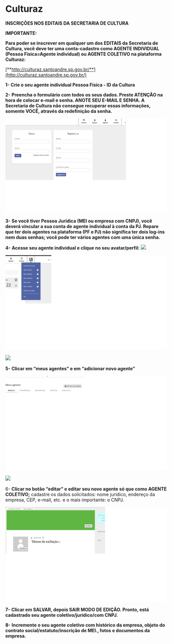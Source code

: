 # Culturaz

 **INSCRIÇÕES NOS EDITAIS DA SECRETARIA DE CULTURA**

**IMPORTANTE:**

**Para poder se inscrever em qualquer um dos EDITAIS da Secretaria de Cultura, você deve ter uma conta-cadastro como AGENTE INDIVIDUAL \(Pessoa Física=Agente individual\) ou AGENTE COLETIVO na plataforma Culturaz:**

[**http://culturaz.santoandre.sp.gov.br/**](http://culturaz.santoandre.sp.gov.br/)

**1-**      **Crie o seu agente individual Pessoa Física - ID da Cultura**

**2-**      **Preencha o formulário com todos os seus dados. Preste ATENÇÃO na hora de colocar e-mail e senha. ANOTE SEU E-MAIL E SENHA. A Secretaria de Cultura não consegue recuperar essas informações, somente VOCÊ, através da redefinição da senha.**

![](.gitbook/assets/img1.png)

**3-**      **Se você tiver Pessoa Jurídica \(MEI ou empresa com CNPJ\), você deverá vincular a sua conta de agente individual à conta da PJ. Repare que ter dois agentes na plataforma \(PF e PJ\) não significa ter dois log-ins nem duas senhas; você pode ter vários agentes com uma única senha.**

**4-**      **Acesse seu agente individual e clique no seu avatar/perfil:** ![](file:///C:/Users/break/AppData/Local/Packages/oice_16_974fa576_32c1d314_2e29/AC/Temp/msohtmlclip1/01/clip_image008.jpg)

![](.gitbook/assets/img2.png)

![](file:///C:/Users/break/AppData/Local/Packages/oice_16_974fa576_32c1d314_2e29/AC/Temp/msohtmlclip1/01/clip_image009.gif)

**5-**      **Clicar em “meus agentes” e em “adicionar novo agente”**  

![](.gitbook/assets/img3.png)

![](file:///C:/Users/break/AppData/Local/Packages/oice_16_974fa576_32c1d314_2e29/AC/Temp/msohtmlclip1/01/clip_image011.jpg)

6-      **Clicar no botão “editar” e editar seu novo agente só que como AGENTE COLETIVO;** cadastre os dados solicitados: nome jurídico, endereço da empresa, CEP, e-mail, etc. e o mais importante: o CNPJ.

![](.gitbook/assets/img4.png)

**7-**      **Clicar em SALVAR, depois SAIR MODO DE EDIÇÃO. Pronto, está cadastrado seu agente coletivo/jurídico/com CNPJ.**

**8-**      **Incremente o seu agente coletivo com histórico da empresa, objeto do contrato social/estatuto/inscrição de MEI., fotos e documentos da empresa.**

